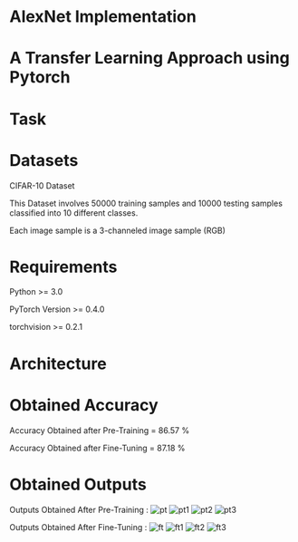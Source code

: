 # AlexNet Implementation 
# A Transfer Learning Approach using Pytorch

# Task

# Datasets
CIFAR-10 Dataset

This Dataset involves 50000 training samples and 10000 testing samples classified into 10 different classes.

Each image sample is a 3-channeled image sample (RGB)

# Requirements
Python >= 3.0

PyTorch Version >= 0.4.0

torchvision >= 0.2.1

# Architecture

# Obtained Accuracy
Accuracy Obtained after Pre-Training = 86.57 %

Accuracy Obtained after Fine-Tuning = 87.18 %

# Obtained Outputs
Outputs Obtained After Pre-Training :
![pt](https://user-images.githubusercontent.com/67636257/124396219-d4e15e00-dd25-11eb-9ada-3f75543d2914.png)
![pt1](https://user-images.githubusercontent.com/67636257/124396221-d579f480-dd25-11eb-9323-20c6029a456a.png)
![pt2](https://user-images.githubusercontent.com/67636257/124396207-d01caa00-dd25-11eb-9f04-b75c4a378a97.png)
![pt3](https://user-images.githubusercontent.com/67636257/124396210-d1e66d80-dd25-11eb-9de7-87d47b32e9d9.png)

Outputs Obtained After Fine-Tuning :
![ft](https://user-images.githubusercontent.com/67636257/124396211-d27f0400-dd25-11eb-9b54-0b7409357c1b.png)
![ft1](https://user-images.githubusercontent.com/67636257/124396213-d27f0400-dd25-11eb-9356-b234831be933.png)
![ft2](https://user-images.githubusercontent.com/67636257/124396215-d3b03100-dd25-11eb-9694-fe3c3eed9ff9.png)
![ft3](https://user-images.githubusercontent.com/67636257/124396217-d448c780-dd25-11eb-9069-14b1be6d5a23.png)

